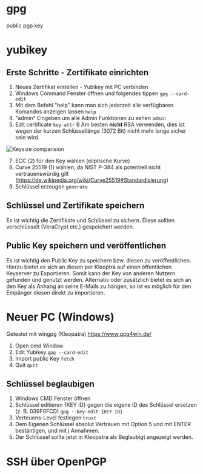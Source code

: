 # gpg
public pgp key

# yubikey
## Erste Schritte - Zertifikate einrichten
1. Neues Zertifikat erstellen - Yubikey mit PC verbinden
2. Windows Command Fenster öffnen und folgendes tippen
```gpg --card-edit```
3. Mit dem Befehl "help" kann man sich jederzeit alle verfügbaren Komandos anzeigen lassen
```help```
4. "admin" Eingeben um alle Admin Funktionen zu sehen
```admin```
5. Edit certificate
```key-attr```
6 Am besten **nicht** RSA verwenden, dies ist wegen der kurzen Schlüssellänge (3072 Bit) nicht mehr lange sicher sein wird.

![Keysize comparision](https://i.stack.imgur.com/XE9YN.jpg)

7. ECC (2) für den Key wählen (eliptische Kurve)
8. Curve 25519 (1) wählen, da NIST P-384 als potentiell nicht vertrauenswürdig gilt (https://de.wikipedia.org/wiki/Curve25519#Standardisierung)
9. Schlüssel erzeugen
```generate```

## Schlüssel und Zertifikate speichern
Es ist wichtig die Zertifikate und Schlüssel zu sichern. Diese sollten verschlüsselt (VeraCrypt etc.) gespeichert werden.

## Public Key speichern und veröffentlichen
Es ist wichtig den Public Key zu speichern bzw. diesen zu veröffentlichen.
Hierzu bietet es sich an diesen per Kleoptra auf einen öffentlichen Keyserver zu Exportieren. Somit kann der Key von anderen Nutzern gefunden und genutzt werden.
Alternativ oder zusätzlich bietet es sich an den Key als Anhang an seine E-Mails zu hängen, so ist es möglich für den Empänger diesen direkt zu importieren.


# Neuer PC (Windows)
Getestet mit wingpg (Kleopatra)
https://www.gpg4win.de/

1. Open cmd Window
2. Edit Yubikey
```gpg --card-edit```
3. Import public Key
```fetch```
4. Quit
```quit```

## Schlüssel beglaubigen
1. Windows CMD Fenster öffnen
2. Schlüssel editieren {KEY ID} gegen die eigene ID des Schlüssel ersetzen (z. B. 039F0FCD)
```gpg --key-edit {KEY ID}```
3. Verteuens-Level festlegen
```trust```
4. Dem Eigenen Schlüssel absolut Vertrauen mit Option 5 und mit ENTER bestäntigen, und mit j Annahmen.
5. Der Schlüssel sollte jetzt in Kleopatra als Beglaubigt angezeigt werden.


# SSH über OpenPGP
